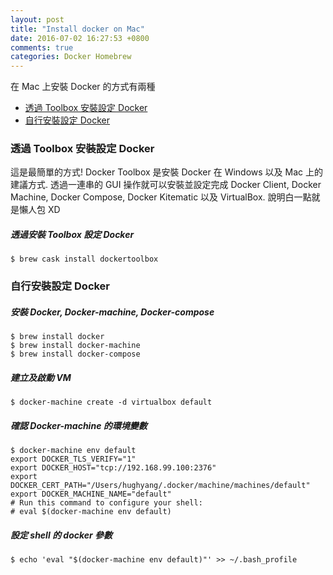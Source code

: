 ```yaml
---
layout: post
title: "Install docker on Mac"
date: 2016-07-02 16:27:53 +0800
comments: true
categories: Docker Homebrew
---
```


在 Mac 上安裝 Docker 的方式有兩種

- [透過 Toolbox 安裝設定 Docker](#toolbox)
- [自行安裝設定 Docker](#manaul)


### <span id="toolbox">透過 Toolbox 安裝設定 Docker</span>
這是最簡單的方式! Docker Toolbox 是安裝 Docker 在 Windows 以及 Mac 上的建議方式. 透過一連串的 GUI 操作就可以安裝並設定完成 Docker Client, Docker Machine, Docker Compose, Docker Kitematic 以及 VirtualBox. 說明白一點就是懶人包 XD

##### 透過安裝 Toolbox 設定 Docker
```
$ brew cask install dockertoolbox
```

### <span id="manaul">自行安裝設定 Docker</span>

##### 安裝 Docker, Docker-machine, Docker-compose

```
$ brew install docker 
$ brew install docker-machine
$ brew install docker-compose
```

##### 建立及啟動 VM 

```
$ docker-machine create -d virtualbox default
```

##### 確認 Docker-machine 的環境變數

```
$ docker-machine env default
export DOCKER_TLS_VERIFY="1"
export DOCKER_HOST="tcp://192.168.99.100:2376"
export DOCKER_CERT_PATH="/Users/hughyang/.docker/machine/machines/default"
export DOCKER_MACHINE_NAME="default"
# Run this command to configure your shell: 
# eval $(docker-machine env default)
```

##### 設定 shell 的 docker 參數

```
$ echo 'eval "$(docker-machine env default)"' >> ~/.bash_profile
```